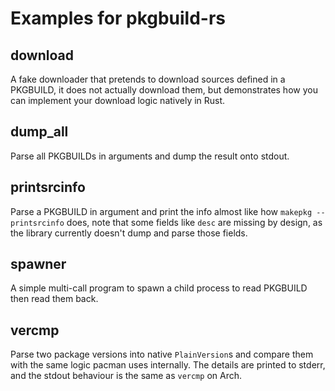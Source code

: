 # Examples for pkgbuild-rs

## download
A fake downloader that pretends to download sources defined in a PKGBUILD, it does not actually download them, but demonstrates how you can implement your download logic natively in Rust.

## dump_all
Parse all PKGBUILDs in arguments and dump the result onto stdout.

## printsrcinfo
Parse a PKGBUILD in argument and print the info almost like how `makepkg --printsrcinfo` does, note that some fields like `desc` are missing by design, as the library currently doesn't dump and parse those fields.

## spawner
A simple multi-call program to spawn a child process to read PKGBUILD then read them back.

## vercmp
Parse two package versions into native `PlainVersion`s and compare them with the same logic pacman uses internally. The details are printed to stderr, and the stdout behaviour is the same as `vercmp` on Arch.